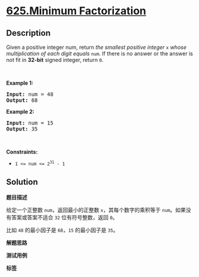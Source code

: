 # [625.Minimum Factorization](https://leetcode.com/problems/minimum-factorization/description/)

## Description

<p>Given a positive integer num, return <em>the smallest positive integer </em><code>x</code><em> whose multiplication of each digit equals </em><code>num</code>. If there is no answer or the answer is not fit in <strong>32-bit</strong> signed integer, return <code>0</code>.</p>

<p>&nbsp;</p>
<p><strong class="example">Example 1:</strong></p>
<pre><strong>Input:</strong> num = 48
<strong>Output:</strong> 68
</pre><p><strong class="example">Example 2:</strong></p>
<pre><strong>Input:</strong> num = 15
<strong>Output:</strong> 35
</pre>
<p>&nbsp;</p>
<p><strong>Constraints:</strong></p>

<ul>
  <li><code>1 &lt;= num &lt;= 2<sup>31</sup> - 1</code></li>
</ul>

## Solution

**题目描述**

给定一个正整数 `num`，返回最小的正整数 `x`，其每个数字的乘积等于 `num`。如果没有答案或答案不适合 `32` 位有符号整数，返回 `0`。

比如 `48` 的最小因子是 `68`，`15` 的最小因子是 `35`。

**解题思路**

**测试用例**

**标签**
